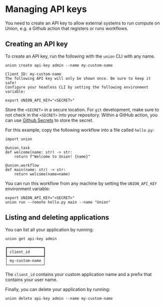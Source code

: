 # Managing API keys

You need to create an API key to allow external systems to run compute
on Union, e.g. a Github action that registers or runs workflows.

## Creating an API key

To create an API key, run the following with the `union` CLI with any name.

```{code-block} shell
union create api-key admin --name my-custom-name

Client ID: my-custom-name
The following API key will only be shown once. Be sure to keep it safe!
Configure your headless CLI by setting the following environment variable:

export UNION_API_KEY="<SECRET>"
```

Store the `<SECRET>` in a secure location. For `git` development, make sure to not check in the `<SECRET>` into your repository.
Within a GitHub action, you can use [Github Secrets](https://docs.github.com/en/actions/security-guides/using-secrets-in-github-actions) to store the secret.

For this example, copy the following workflow into a file called `hello.py`:

```{code-block} python
import union

@union.task
def welcome(name: str) -> str:
    return f"Welcome to Union! {name}"

@union.workflow
def main(name: str) -> str:
    return welcome(name=name)
```

You can run this workflow from any machine by setting the `UNION_API_KEY`
environment variable:

```{code-block} shell
export UNION_API_KEY="<SECRET>"
union run --remote hello.py main --name "Union"
```

## Listing and deleting applications

You can list all your application by running:

```{code-block} shell
union get api-key admin
```

```{code-block} shell
┏━━━━━━━━━━━━━━━━┓
┃ client_id      ┃
┡━━━━━━━━━━━━━━━━┩
│ my-custom-name │
└────────────────┘
```

The `client_id` contains your custom application name and a prefix that contains your
user name.

Finally, you can delete your application by running:

```{code-block} shell
union delete api-key admin --name my-custom-name
```
